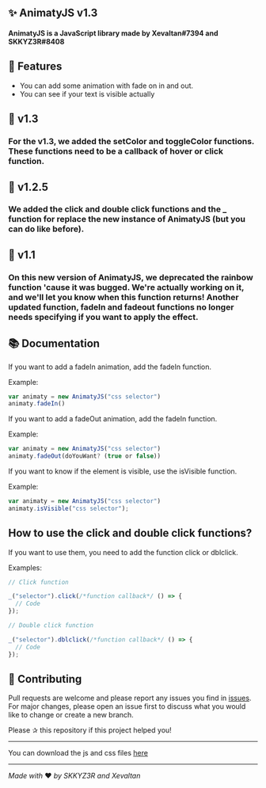 ## ✨ AnimatyJS v1.3

#### AnimatyJS is a JavaScript library made by Xevaltan#7394 and SKKYZ3R#8408

## 🚀 Features

-   You can add some animation with fade on in and out.
-   You can see if your text is visible actually

## 🚀 v1.3

### For the v1.3, we added the setColor and toggleColor functions. These functions need to be a callback of hover or click function.

## 🚀 v1.2.5

### We added the click and double click functions and the _ function for replace the new instance of AnimatyJS (but you can do like before).

## 🚀 v1.1

### On this new version of AnimatyJS, we deprecated the rainbow function 'cause it was bugged. We're actually working on it, and we'll let you know when this function returns! Another updated function, fadeIn and fadeout functions no longer needs specifying if you want to apply the effect.

## 📚 Documentation

If you want to add a fadeIn animation, add the fadeIn function.

Example:

```js
var animaty = new AnimatyJS("css selector")
animaty.fadeIn()
```

If you want to add a fadeOut animation, add the fadeIn function.

Example:

```js
var animaty = new AnimatyJS("css selector")
animaty.fadeOut(doYouWant? (true or false))
```

If you want to know if the element is visible, use the isVisible function.

Example:

```js
var animaty = new AnimatyJS("css selector")
animaty.isVisible("css selector");
```

## How to use the click and double click functions?

If you want to use them, you need to add the function click or dblclick.

Examples:

```js
// Click function

_("selector").click(/*function callback*/ () => {
  // Code
});

// Double click function

_("selector").dblclick(/*function callback*/ () => {
  // Code
});
```

## 🤝 Contributing

Pull requests are welcome and please report any issues you find in [issues](https://github.com/ItsMeSKKYZ3R/AnimatyJS/issues). For major changes, please open an issue first to discuss what you would like to change or create a new branch.

Please ✰ this repository if this project helped you!

---

You can download the js and css files [here](https://animatyjs.skkyz3r.ml "Télécharger")

---

_Made with_ ❤ _by SKKYZ3R and Xevaltan_
